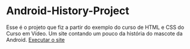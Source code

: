 # Android-History-Project
Esse é o projeto que fiz a partir do exemplo do curso de HTML e CSS do Curso em Vídeo.
Um site contando um pouco da história do mascote da Android.
<a href= "ivcodingstuff.github.io/html/index.html">Executar o site</a>
